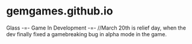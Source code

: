 # gemgames.github.io
Glass
-=- Game In Development -=-
//March 20th is relief day, when the dev finally fixed a gamebreaking bug in alpha mode in the game.
